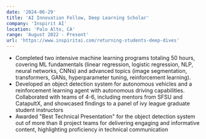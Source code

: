 ```yaml
---
date: '2024-06-29'
title: 'AI Innovation Fellow, Deep Learning Scholar'
company: 'Inspirit AI'
location: 'Palo Alto, CA'
range: 'August 2022 - Present'
url: 'https://www.inspiritai.com/returning-students-deep-dives'
---
```


- Completed two intensive machine learning programs totaling 50 hours, covering ML fundamentals (linear regression, logistic regression, NLP, neural networks, CNNs) and advanced topics (image segmentation, transformers, GANs, hyperparameter tuning, reinforcement learning).
- Developed an object detection system for autonomous vehicles and a reinforcement learning agent with autonomous driving capabilities. Collaborated with teams of 4-6, including mentors from SFSU and CatapultX, and showcased findings to a panel of ivy league graduate student instructors
- Awarded "Best Technical Presentation" for the object detection system out of more than 8 project teams for delivering engaging and informative content, highlighting proficiency in technical communication
